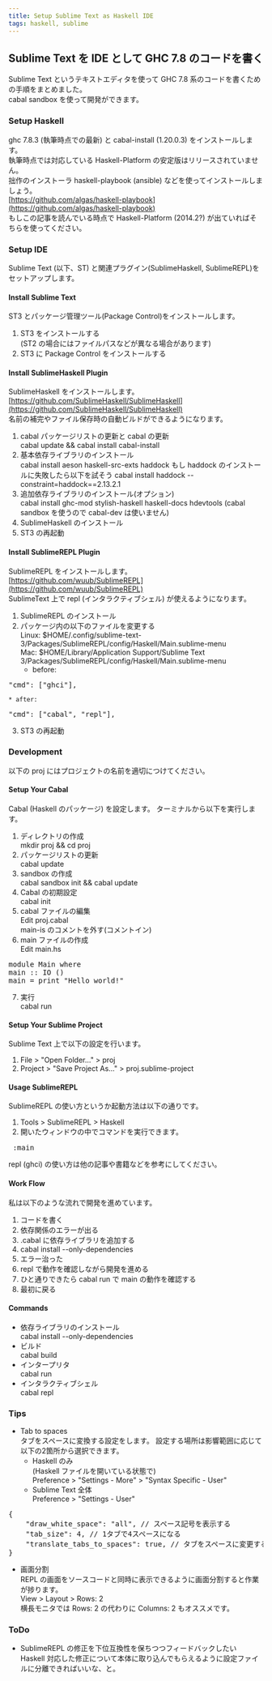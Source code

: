 ```yaml
---
title: Setup Sublime Text as Haskell IDE
tags: haskell, sublime
---
```


## Sublime Text を IDE として GHC 7.8 のコードを書く

Sublime Text というテキストエディタを使って GHC 7.8 系のコードを書くための手順をまとめました。  
cabal sandbox を使って開発ができます。

### Setup Haskell

ghc 7.8.3 (執筆時点での最新) と cabal-install (1.20.0.3) をインストールします。  
執筆時点では対応している Haskell-Platform の安定版はリリースされていません。  
拙作のインストーラ haskell-playbook (ansible) などを使ってインストールしましょう。  
[https://github.com/algas/haskell-playbook](https://github.com/algas/haskell-playbook)  
もしこの記事を読んでいる時点で Haskell-Platform (2014.2?) が出ていればそちらを使ってください。

### Setup IDE

Sublime Text (以下、ST) と関連プラグイン(SublimeHaskell, SublimeREPL)をセットアップします。

#### Install Sublime Text

ST3 とパッケージ管理ツール(Package Control)をインストールします。

1. ST3 をインストールする  
(ST2 の場合にはファイルパスなどが異なる場合があります)
2. ST3 に Package Control をインストールする

#### Install SublimeHaskell Plugin

SublimeHaskell をインストールします。  
[https://github.com/SublimeHaskell/SublimeHaskell](https://github.com/SublimeHaskell/SublimeHaskell)  
名前の補完やファイル保存時の自動ビルドができるようになります。

1. cabal パッケージリストの更新と cabal の更新  
cabal update && cabal install cabal-install
2. 基本依存ライブラリのインストール  
cabal install aeson haskell-src-exts haddock
もし haddock のインストールに失敗したら以下を試そう
cabal install haddock --constraint=haddock==2.13.2.1
3. 追加依存ライブラリのインストール(オプション)  
cabal install ghc-mod stylish-haskell haskell-docs hdevtools
(cabal sandbox を使うので cabal-dev は使いません)
4. SublimeHaskell のインストール  
5. ST3 の再起動  

#### Install SublimeREPL Plugin

SublimeREPL をインストールします。  
[https://github.com/wuub/SublimeREPL](https://github.com/wuub/SublimeREPL)  
SublimeText 上で repl (インタラクティブシェル) が使えるようになります。

1. SublimeREPL のインストール  
2. パッケージ内の以下のファイルを変更する  
Linux: $HOME/.config/sublime-text-3/Packages/SublimeREPL/config/Haskell/Main.sublime-menu  
Mac: $HOME/Library/Application Support/Sublime Text 3/Packages/SublimeREPL/config/Haskell/Main.sublime-menu  
    * before:
<pre>
"cmd": ["ghci"],
</pre>
    * after:
<pre>
"cmd": ["cabal", "repl"],
</pre>
3. ST3 の再起動

### Development

以下の proj にはプロジェクトの名前を適切につけてください。

#### Setup Your Cabal

Cabal (Haskell のパッケージ) を設定します。
ターミナルから以下を実行します。

1. ディレクトリの作成  
mkdir proj && cd proj
2. パッケージリストの更新  
cabal update
3. sandbox の作成  
cabal sandbox init && cabal update
4. Cabal の初期設定  
cabal init
5. cabal ファイルの編集  
Edit proj.cabal  
main-is のコメントを外す(コメントイン)
6. main ファイルの作成  
Edit main.hs
<pre>
module Main where
main :: IO ()
main = print "Hello world!"
</pre>
7. 実行  
cabal run

#### Setup Your Sublime Project

Sublime Text 上で以下の設定を行います。

1. File > "Open Folder..." > proj
2. Project > "Save Project As..." > proj.sublime-project

#### Usage SublimeREPL

SublimeREPL の使い方というか起動方法は以下の通りです。

1. Tools > SublimeREPL > Haskell
2. 開いたウィンドウの中でコマンドを実行できます。  
<pre>
<interactive> :main
</pre>

repl (ghci) の使い方は他の記事や書籍などを参考にしてください。

#### Work Flow

私は以下のような流れで開発を進めています。

1. コードを書く
2. 依存関係のエラーが出る
3. .cabal に依存ライブラリを追加する
4. cabal install --only-dependencies
5. エラー治った
6. repl で動作を確認しながら開発を進める
7. ひと通りできたら cabal run で main の動作を確認する
8. 最初に戻る

#### Commands

* 依存ライブラリのインストール  
cabal install --only-dependencies
* ビルド  
cabal build
* インタープリタ  
cabal run
* インタラクティブシェル  
cabal repl

### Tips

* Tab to spaces  
タブをスペースに変換する設定をします。
設定する場所は影響範囲に応じて以下の2箇所から選択できます。  
    * Haskell のみ  
(Haskell ファイルを開いている状態で)  
Preference > "Settings - More" > "Syntax Specific - User"  
    * Sublime Text 全体  
Preference > "Settings - User"  
<pre>
{
    "draw_white_space": "all", // スペース記号を表示する
    "tab_size": 4, // 1タブで4スペースになる
    "translate_tabs_to_spaces": true, // タブをスペースに変更する
}
</pre>
* 画面分割  
REPL の画面をソースコードと同時に表示できるように画面分割すると作業が捗ります。  
View > Layout > Rows: 2  
横長モニタでは Rows: 2 の代わりに Columns: 2 もオススメです。

### ToDo

* SublimeREPL の修正を下位互換性を保ちつつフィードバックしたい  
Haskell 対応した修正について本体に取り込んでもらえるように設定ファイルに分離できればいいな、と。
